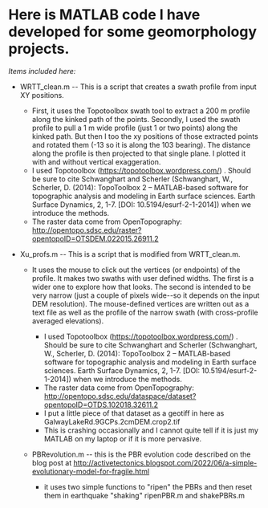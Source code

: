 # Here is MATLAB code I have developed for some geomorphology projects. 


_Items included here:_

- WRTT_clean.m -- This is a script that creates a swath profile from input XY positions. 
  - First, it uses the Topotoolbox swath tool to extract a 200 m profile along the kinked path of the points. Secondly, I used the swath profile to pull a 1 m wide profile (just 1 or two points) along the kinked path. But then I too the xy positions of those extracted points and rotated them (-13 so it is along the 103 bearing). The distance along the profile is then projected to that single plane.  I plotted it with and without vertical exaggeration.
  - I used Topotoolbox (https://topotoolbox.wordpress.com/) . Should be sure to cite Schwanghart and Scherler (Schwanghart, W., Scherler, D. (2014): TopoToolbox 2 – MATLAB-based software for topographic analysis and modeling in Earth surface sciences. Earth Surface Dynamics, 2, 1-7. [DOI: 10.5194/esurf-2-1-2014]) when we introduce the methods.
  - The raster data come from OpenTopography: http://opentopo.sdsc.edu/raster?opentopoID=OTSDEM.022015.26911.2
  
- Xu_profs.m -- This is a script that is modified from WRTT_clean.m. 
  - It uses the mouse to click out the vertices (or endpoints) of the profile. It makes two swaths with user defined widths. The first is a wider one to explore how that looks. The second is intended to be very narrow (just a couple of pixels wide--so it depends on the input DEM resolution). The mouse-defined vertices are written out as a text file as well as the profile of the narrow swath (with cross-profile averaged elevations).
    - I used Topotoolbox (https://topotoolbox.wordpress.com/) . Should be sure to cite Schwanghart and Scherler (Schwanghart, W., Scherler, D. (2014): TopoToolbox 2 – MATLAB-based software for topographic analysis and modeling in Earth surface sciences. Earth Surface Dynamics, 2, 1-7. [DOI: 10.5194/esurf-2-1-2014]) when we introduce the methods.
    - The raster data come from OpenTopography: http://opentopo.sdsc.edu/dataspace/dataset?opentopoID=OTDS.102018.32611.2
    - I put a little piece of that dataset as a geotiff in here as GalwayLakeRd.9GCPs.2cmDEM.crop2.tif 
    - This is crashing occasionally and I cannot quite tell if it is just my MATLAB on my laptop or if it is more pervasive.
    
  - PBRevolution.m -- this is the PBR evolution code described on the blog post at http://activetectonics.blogspot.com/2022/06/a-simple-evolutionary-model-for-fragile.html
    - it uses two simple functions to "ripen" the PBRs and then reset them in earthquake "shaking" ripenPBR.m and shakePBRs.m

